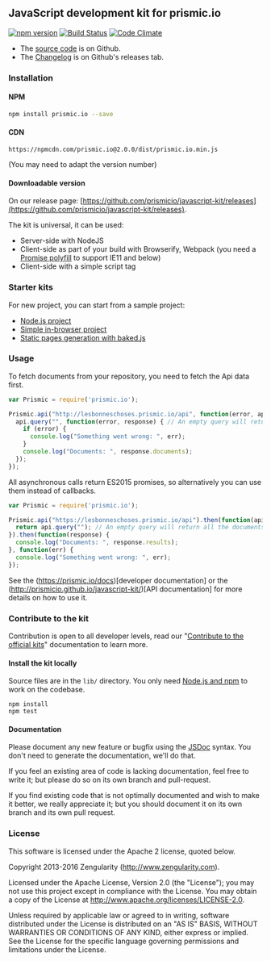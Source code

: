 ## JavaScript development kit for prismic.io

[![npm version](https://badge.fury.io/js/prismic.io.svg)](http://badge.fury.io/js/prismic.io)
[![Build Status](https://api.travis-ci.org/prismicio/javascript-kit.png)](https://travis-ci.org/prismicio/javascript-kit)
[![Code Climate](https://codeclimate.com/github/prismicio/javascript-kit.png)](https://codeclimate.com/github/prismicio/javascript-kit)

* The [source code](https://github.com/prismicio/javascript-kit) is on Github.
* The [Changelog](https://github.com/prismicio/javascript-kit/releases) is on Github's releases tab.

### Installation

#### NPM

```sh
npm install prismic.io --save
```

#### CDN

```
https://npmcdn.com/prismic.io@2.0.0/dist/prismic.io.min.js
```

(You may need to adapt the version number)

#### Downloadable version

On our release page: [https://github.com/prismicio/javascript-kit/releases](https://github.com/prismicio/javascript-kit/releases).

The kit is universal, it can be used:

* Server-side with NodeJS
* Client-side as part of your build with Browserify, Webpack (you need a [Promise polyfill](https://github.com/jakearchibald/es6-promise) to support IE11 and below)
* Client-side with a simple script tag

### Starter kits

For new project, you can start from a sample project:

* [Node.js project](https://github.com/prismicio/nodejs-sdk)
* [Simple in-browser project](https://github.com/prismicio/javascript-jquery-starter)
* [Static pages generation with baked.js](https://github.com/prismicio/baked.js)

### Usage

To fetch documents from your repository, you need to fetch the Api data first.

```javascript
var Prismic = require('prismic.io');

Prismic.api("http://lesbonneschoses.prismic.io/api", function(error, api) {
  api.query("", function(error, response) { // An empty query will return all the documents
    if (error) {
      console.log("Something went wrong: ", err);
    }
    console.log("Documents: ", response.documents);
  });
});
```

All asynchronous calls return ES2015 promises, so alternatively you can use them instead of callbacks.

```javascript
var Prismic = require('prismic.io');

Prismic.api("https://lesbonneschoses.prismic.io/api").then(function(api) {
  return api.query(""); // An empty query will return all the documents
}).then(function(response) {
  console.log("Documents: ", response.results);
}, function(err) {
  console.log("Something went wrong: ", err);
});
```

See the (https://prismic.io/docs)[developer documentation] or the (http://prismicio.github.io/javascript-kit/)[API documentation] for more details on how to use it.

### Contribute to the kit

Contribution is open to all developer levels, read our "[Contribute to the official kits](https://developers.prismic.io/documentation/UszOeAEAANUlwFpp/contribute-to-the-official-kits)" documentation to learn more.

#### Install the kit locally

Source files are in the `lib/` directory. You only need [Node.js and npm](http://www.joyent.com/blog/installing-node-and-npm/)
to work on the codebase.

```
npm install
npm test
```

#### Documentation

Please document any new feature or bugfix using the [JSDoc](http://usejsdoc.org/) syntax. You don't need to generate the documentation, we'll do that.

If you feel an existing area of code is lacking documentation, feel free to write it; but please do so on its own branch and pull-request.

If you find existing code that is not optimally documented and wish to make it better, we really appreciate it; but you should document it on its own branch and its own pull request.

### License

This software is licensed under the Apache 2 license, quoted below.

Copyright 2013-2016 Zengularity (http://www.zengularity.com).

Licensed under the Apache License, Version 2.0 (the "License"); you may not use this project except in compliance with the License. You may obtain a copy of the License at http://www.apache.org/licenses/LICENSE-2.0.

Unless required by applicable law or agreed to in writing, software distributed under the License is distributed on an "AS IS" BASIS, WITHOUT WARRANTIES OR CONDITIONS OF ANY KIND, either express or implied. See the License for the specific language governing permissions and limitations under the License.
